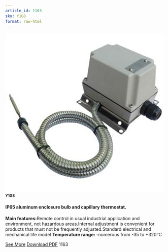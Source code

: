 ```yaml
---
article_id: 1163
sku: Y1G8
format: raw-html
---
```

 <img src="../new-images/Y1G8.jpg" class="card-imgs mb-2">
 <small class="text-grey mb-2"><b>Y1G8</b> </small>
 <h4>IP65 aluminum enclosure bulb and capillary thermostat.</h4>
 <p><b>Main features:</b>Remote control in usual industrial application and environment, not hazardous areas.Internal adjustment is convenient for products that must not be frequently adjusted.Standard electrical and mechanical life model
 <b>Temperature range: -</b>numerous from -35 to +320&#xB0;C</p>
 <div class="btns">
 <a href="../en/ip65-aluminum-y1g8.html" class="btn-red">See More</a>
 <a href="../en/pdf/2-45IP65 aluminium enclosure bulb and capillary thermostat20140618.pdf " target="_blank" class="btn-red">Download PDF</a>
 <!-- <a href="http://www.ultimheat.com/cat2.html" target="_blank" class="access-link"> Access full catalogue <i class="fa fa-external-link" aria-hidden="true"></i> </a> -->
 <span class="number-btn">1163</span>
 </div>
 